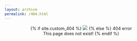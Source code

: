```yaml
---
layout: archive
permalink: /404.html
---
```

<div style="text-align: center;">
	{% if site.custom_404 %}
			<img src="{{ site.url }}{{ site.baseurl }}{{ site.custom_404 }}">
	{% else %}
	    404 error<br>
	    This page does not exist!
	{% endif %}
</div>